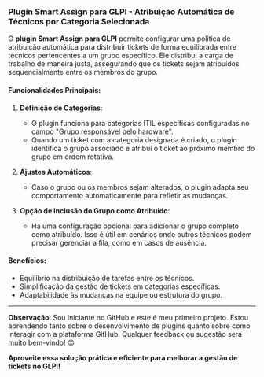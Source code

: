 ### Plugin Smart Assign para GLPI - Atribuição Automática de Técnicos por Categoria Selecionada

O **plugin Smart Assign para GLPI** permite configurar uma política de atribuição automática para distribuir tickets de forma equilibrada entre técnicos pertencentes a um grupo específico. Ele distribui a carga de trabalho de maneira justa, assegurando que os tickets sejam atribuídos sequencialmente entre os membros do grupo.

#### Funcionalidades Principais:
1. **Definição de Categorias**:
   - O plugin funciona para categorias ITIL específicas configuradas no campo "Grupo responsável pelo hardware".
   - Quando um ticket com a categoria designada é criado, o plugin identifica o grupo associado e atribui o ticket ao próximo membro do grupo em ordem rotativa.

2. **Ajustes Automáticos**:
   - Caso o grupo ou os membros sejam alterados, o plugin adapta seu comportamento automaticamente para refletir as mudanças.

3. **Opção de Inclusão do Grupo como Atribuído**:
   - Há uma configuração opcional para adicionar o grupo completo como atribuído. Isso é útil em cenários onde outros técnicos podem precisar gerenciar a fila, como em casos de ausência.

#### Benefícios:
- Equilíbrio na distribuição de tarefas entre os técnicos.
- Simplificação da gestão de tickets em categorias específicas.
- Adaptabilidade às mudanças na equipe ou estrutura do grupo.

---

**Observação**: Sou iniciante no GitHub e este é meu primeiro projeto. Estou aprendendo tanto sobre o desenvolvimento de plugins quanto sobre como interagir com a plataforma GitHub. Qualquer feedback ou sugestão será muito bem-vindo! 😊

**Aproveite essa solução prática e eficiente para melhorar a gestão de tickets no GLPI!**
